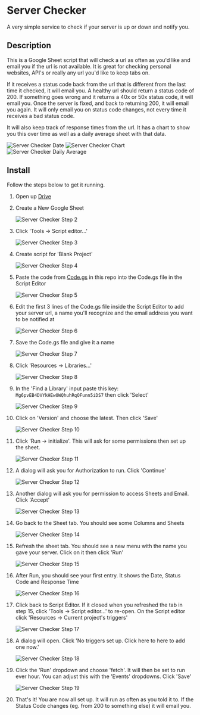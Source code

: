 # Server Checker
A very simple service to check if your server is up or down and notify you.

## Description

This is a Google Sheet script that will check a url as often as you'd like and email you if the url is not available. It is great for checking personal websites, API's or really any url you'd like to keep tabs on. 

If it receives a status code back from the url that is different from the last time it checked, it will email you. A healthy url should return a status code of 200. If something goes wrong and it returns a 40x or 50x status code, it will email you. Once the server is fixed, and back to returning 200, it will email you again. It will only email you on status code changes, not every time it receives a bad status code. 

It will also keep track of response times from the url. It has a chart to show you this over time as well as a daily average sheet with that data.

![Server Checker Date](https://raw.githubusercontent.com/dankantor/server-checker/master/screenshots/serverchecker-19.png)
![Server Checker Chart](https://raw.githubusercontent.com/dankantor/server-checker/master/screenshots/serverchecker-20.png)
![Server Checker Daily Average](https://raw.githubusercontent.com/dankantor/server-checker/master/screenshots/serverchecker-21.png)

## Install 

Follow the steps below to get it running.

1. Open up [Drive](https://drive.google.com)

2. Create a New Google Sheet

    ![Server Checker Step 2](https://raw.githubusercontent.com/dankantor/server-checker/master/screenshots/serverchecker-1.png)

3. Click 'Tools -> Script editor...'

    ![Server Checker Step 3](https://raw.githubusercontent.com/dankantor/server-checker/master/screenshots/serverchecker-2.png)
    
4. Create script for 'Blank Project'

    ![Server Checker Step 4](https://raw.githubusercontent.com/dankantor/server-checker/master/screenshots/serverchecker-3.png)
    
5. Paste the code from [Code.gs](Code.gs) in this repo into the Code.gs file in the Script Editor

    ![Server Checker Step 5](https://raw.githubusercontent.com/dankantor/server-checker/master/screenshots/serverchecker-4.png)
    
6. Edit the first 3 lines of the Code.gs file inside the Script Editor to add your server url, a name you'll recognize and the email address you want to be notified at

    ![Server Checker Step 6](https://raw.githubusercontent.com/dankantor/server-checker/master/screenshots/serverchecker-5.png)
    
7. Save the Code.gs file and give it a name

    ![Server Checker Step 7](https://raw.githubusercontent.com/dankantor/server-checker/master/screenshots/serverchecker-6.png)
    
8. Click 'Resources -> Libraries...'

    ![Server Checker Step 8](https://raw.githubusercontent.com/dankantor/server-checker/master/screenshots/serverchecker-7.png)
    
9. In the 'Find a Library' input paste this key: `Mg6pvEB4DVYkHEw0WQhuhRqOFunn5iDS7` then click 'Select'
    
    ![Server Checker Step 9](https://raw.githubusercontent.com/dankantor/server-checker/master/screenshots/serverchecker-8.png)
    
10. Click on 'Version' and choose the latest. Then click 'Save'

    ![Server Checker Step 10](https://raw.githubusercontent.com/dankantor/server-checker/master/screenshots/serverchecker-9.png)
    
11. Click 'Run -> initialize'. This will ask for some permissions then set up the sheet.

    ![Server Checker Step 11](https://raw.githubusercontent.com/dankantor/server-checker/master/screenshots/serverchecker-10.png)

12. A dialog will ask you for Authorization to run. Click 'Continue'

    ![Server Checker Step 12](https://raw.githubusercontent.com/dankantor/server-checker/master/screenshots/serverchecker-11.png)
    
13. Another dialog will ask you for permission to access Sheets and Email. Click 'Accept'

    ![Server Checker Step 13](https://raw.githubusercontent.com/dankantor/server-checker/master/screenshots/serverchecker-12.png)

14. Go back to the Sheet tab. You should see some Columns and Sheets

    ![Server Checker Step 14](https://raw.githubusercontent.com/dankantor/server-checker/master/screenshots/serverchecker-13.png)
    
15. Refresh the sheet tab. You should see a new menu with the name you gave your server. Click on it then click 'Run'

    ![Server Checker Step 15](https://raw.githubusercontent.com/dankantor/server-checker/master/screenshots/serverchecker-14.png)

16. After Run, you should see your first entry. It shows the Date, Status Code and Response Time

    ![Server Checker Step 16](https://raw.githubusercontent.com/dankantor/server-checker/master/screenshots/serverchecker-15.png)
    
17. Click back to Script Editor. If it closed when you refreshed the tab in step 15, click 'Tools -> Script editor...' to re-open. On the Script editor click 'Resources -> Current project's triggers'

    ![Server Checker Step 17](https://raw.githubusercontent.com/dankantor/server-checker/master/screenshots/serverchecker-16.png)
    
18. A dialog will open. Click 'No triggers set up. Click here to here to add one now.'

    ![Server Checker Step 18](https://raw.githubusercontent.com/dankantor/server-checker/master/screenshots/serverchecker-17.png)
    
19. Click the 'Run' dropdown and choose 'fetch'. It will then be set to run ever hour. You can adjust this with the 'Events' dropdowns. Click 'Save'

    ![Server Checker Step 19](https://raw.githubusercontent.com/dankantor/server-checker/master/screenshots/serverchecker-18.png)
    
20. That's it! You are now all set up. It will run as often as you told it to. If the Status Code changes (eg. from 200 to something else) it will email you.

    